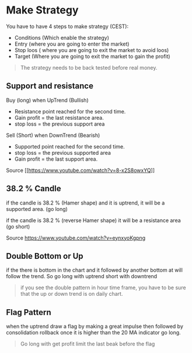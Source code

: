 
# Make Strategy
You have to have 4 steps to make strategy (CEST):
- Conditions (Which enable the strategy)
- Entry (where you are going to enter the market)
- Stop loos ( where you are going to exit the market to avoid loos) 
- Target (Where you are going to exit the market to gain the profit)

> The strategy needs to be back tested before real money.

## Support and resistance
Buy (long) when UpTrend (Bullish) 
- Resistance point reached for the second time.
- Gain profit = the last resistance area.
- stop loss = the previous support area


Sell (Short) when DownTrend (Bearish) 
- Supported point reached for the second time.
- stop loss = the previous supported area
- Gain profit = the last support area.

Source [[https://www.youtube.com/watch?v=8-x2S8owxYQ]]

## 38.2 % Candle
if the candle is 38.2 % (Hamer shape) and it is uptrend, it will be a supported area. (go long)

if the candle is 38.2 % (reverse Hamer shape)
it will be a resistance area (go short)

Source https://www.youtube.com/watch?v=eynxyoKgpng


## Double Bottom or Up
if the there is bottom in the chart and it followed by another bottom at will follow the trend.
So go long with uptrend short with downtrend


> if you see the double pattern in hour time frame, you have to be sure that the up or down trend is on daily chart.

## Flag Pattern
when the uptrend draw a flag by making a great impulse then followed by consolidation rollback once it is higher than the 20 MA indicator go long.

> Go long with get profit limit the last beak before the flag